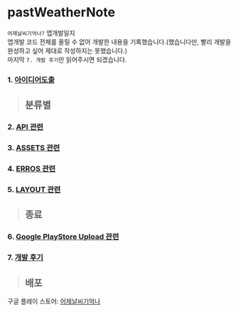 # pastWeatherNote
`어제날씨기억나?` 앱개발일지   
 앱개발 코드 전체를 올릴 수 없어 개발한 내용을 기록했습니다.(했습니다만, 빨리 개발을 완성하고 싶어 제대로 작성하지는 못했습니다.)   
 마지막 `7. 개발 후기`만 읽어주시면 되겠습니다.

### 1. [아이디어도출](https://github.com/minj0i/pastWeatherNote/blob/main/Note/20201229.md)

> ## 분류별
### 2. [API 관련](https://github.com/minj0i/pastWeatherNote/blob/main/Note/api.md)
### 3. [ASSETS 관련](https://github.com/minj0i/pastWeatherNote/blob/main/Note/assets.md)
### 4. [ERROS 관련](https://github.com/minj0i/pastWeatherNote/blob/main/Note/errors.md)
### 5. [LAYOUT 관련](https://github.com/minj0i/pastWeatherNote/blob/main/Note/layout.md)

> ## 종료
### 6. [Google PlayStore Upload 관련](https://github.com/minj0i/pastWeatherNote/blob/main/Note/upload.md)
### 7. [개발 후기](https://github.com/minj0i/pastWeatherNote/blob/main/Note/finish.md)

> ## 배포
구글 플레이 스토어: [어제날씨기억나](https://play.google.com/store/apps/details?id=com.pastweather)

